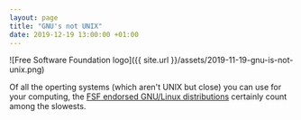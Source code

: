 ```yaml
---
layout: page
title: "GNU's not UNIX"
date: 2019-12-19 13:00:00 +01:00
---
```


![Free Software Foundation logo]({{ site.url }}/assets/2019-11-19-gnu-is-not-unix.png)

Of all the operting systems (which aren't UNIX but close) you can use for your computing, the [FSF endorsed GNU/Linux distributions](https://www.gnu.org/distros/free-distros.html) certainly count among the slowests.
